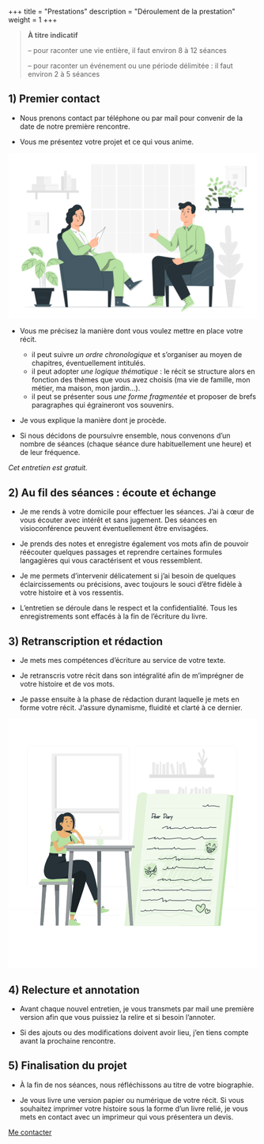 +++
title = "Prestations"
description = "Déroulement de la prestation"
weight = 1
+++

> **À titre indicatif**
>
> – pour raconter une vie entière, il faut environ 8 à 12 séances
>
> – pour raconter un événement ou une période délimitée : il faut environ 2 à 5 séances

<div class="grid">
<div class="grid-item">

## 1) Premier contact

- Nous prenons contact par téléphone ou par mail pour convenir de la date de notre première rencontre.

- Vous me présentez votre projet et ce qui vous anime.

<img class="medium_img" alt="talk" src="/img/talk.svg">

- Vous me précisez la manière dont vous voulez mettre en place votre récit.
    * il peut suivre *un ordre chronologique* et s’organiser au moyen de chapitres, éventuellement intitulés.
    * il peut adopter *une logique thématique* : le récit se structure alors en fonction des thèmes que vous avez choisis (ma vie de famille, mon métier, ma maison, mon jardin…).
    * il peut se présenter sous *une forme fragmentée* et proposer de brefs paragraphes qui égraineront vos souvenirs.

- Je vous explique la manière dont je procède.

- Si nous décidons de poursuivre ensemble, nous convenons d’un nombre de séances (chaque séance dure habituellement une heure) et de leur fréquence.

*Cet entretien est gratuit.*

</div>
<div class="grid-item">

## 2) Au fil des séances : écoute et échange

- Je me rends à votre domicile pour effectuer les séances. J’ai à cœur de vous écouter avec intérêt et sans jugement. Des séances en visioconférence peuvent éventuellement être envisagées.

- Je prends des notes et enregistre également vos mots afin de pouvoir réécouter quelques passages et reprendre certaines formules langagières qui vous caractérisent et vous ressemblent.

- Je me permets d’intervenir délicatement si j’ai besoin de quelques éclaircissements ou précisions, avec toujours le souci d’être fidèle à votre histoire et à vos ressentis.

- L’entretien se déroule dans le respect et la confidentialité. Tous les enregistrements sont effacés à la fin de l’écriture du livre.

## 3) Retranscription et rédaction

- Je mets mes compétences d’écriture au service de votre texte.
- Je retranscris votre récit dans son intégralité afin de m’imprégner de votre histoire et de vos mots.

- Je passe ensuite à la phase de rédaction durant laquelle je mets en forme votre récit. J’assure dynamisme, fluidité et clarté à ce dernier.

<img class="medium_img" alt="write" src="/img/write.svg">

</div>
</div>

<div class="grid">
<div class="grid-item">

## 4) Relecture et annotation

- Avant chaque nouvel entretien, je vous transmets par mail une première version afin que vous puissiez la relire et si besoin l’annoter.

- Si des ajouts ou des modifications doivent avoir lieu, j’en tiens compte avant la prochaine rencontre.

</div>
<div class="grid-item">

## 5) Finalisation du projet

- À la fin de nos séances, nous réfléchissons au titre de votre biographie.

- Je vous livre une version papier ou numérique de votre récit. Si vous souhaitez imprimer votre histoire sous la forme d’un livre relié, je vous mets en contact avec un imprimeur qui vous présentera un devis.

</div>
</div>

<div class="div-centered">
    <a class="contact-button" href="mailto:%63%6f%6e%74%61%63%74%40%6c%61%72%61%6d%75%72%65%64%65%73%6d%6f%74%73%2e%66%72">Me contacter</a>
</div>